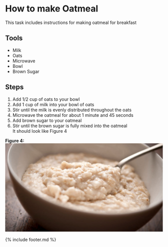 # How to make Oatmeal

This task includes instructions for making oatmeal for breakfast

## Tools

- Milk
- Oats
- Microwave
- Bowl
- Brown Sugar

## Steps

1. Add 1/2 cup of oats to your bowl
2. Add 1 cup of milk into your bowl of oats
3. Stir until the milk is evenly distributed throughout the oats
4. Microwave the oatmeal for about 1 minute and 45 seconds
5. Add brown sugar to your oatmeal
6. Stir until the brown sugar is fully mixed into the oatmeal  
    It should look like Figure 4

**Figure 4:**  
![Figure 4](oatmeal.jpg)

{% include footer.md %}
